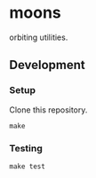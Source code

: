 moons
=====

orbiting utilities.

Development
-----------

### Setup

Clone this repository.

    make

### Testing

    make test
